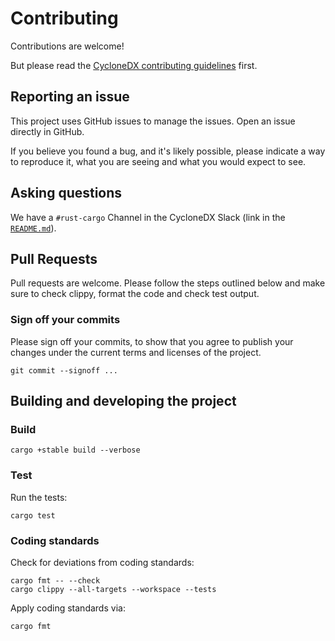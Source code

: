# Contributing

Contributions are welcome!

But please read the
[CycloneDX contributing guidelines](https://github.com/CycloneDX/.github/blob/master/CONTRIBUTING.md)
first.

## Reporting an issue

This project uses GitHub issues to manage the issues. Open an issue directly in GitHub.

If you believe you found a bug, and it's likely possible, please indicate a way to reproduce it, what you are seeing and what you would expect to see.

## Asking questions

We have a `#rust-cargo` Channel in the CycloneDX Slack (link in the [`README.md`](README.md)).

## Pull Requests

Pull requests are welcome.
Please follow the steps outlined below and make sure to check clippy, format the code and check test output.

### Sign off your commits

Please sign off your commits,
to show that you agree to publish your changes under the current terms and licenses of the project.

```shell
git commit --signoff ...
```
   
## Building and developing the project

### Build

```shell
cargo +stable build --verbose
```

### Test

Run the tests:

```shell
cargo test
```

### Coding standards

Check for deviations from coding standards:

```shell
cargo fmt -- --check
cargo clippy --all-targets --workspace --tests
```

Apply coding standards via:

```shell
cargo fmt
```
